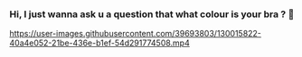 ### Hi,  I just wanna ask u a question that what colour is your bra ? 👙

<!--
**quocbahuynh/quocbahuynh** is a ✨ _special_ ✨ repository because its `README.md` (this file) appears on your GitHub profile.

Here are some ideas to get you started:

- 🔭 I’m currently working on ...
- 🌱 I’m currently learning ...
- 👯 I’m looking to collaborate on ...
- 🤔 I’m looking for help with ...
- 💬 Ask me about ...
- 📫 How to reach me: ...
- 😄 Pronouns: ...
- ⚡ Fun fact: ...
-->


https://user-images.githubusercontent.com/39693803/130015822-40a4e052-21be-436e-b1ef-54d291774508.mp4

